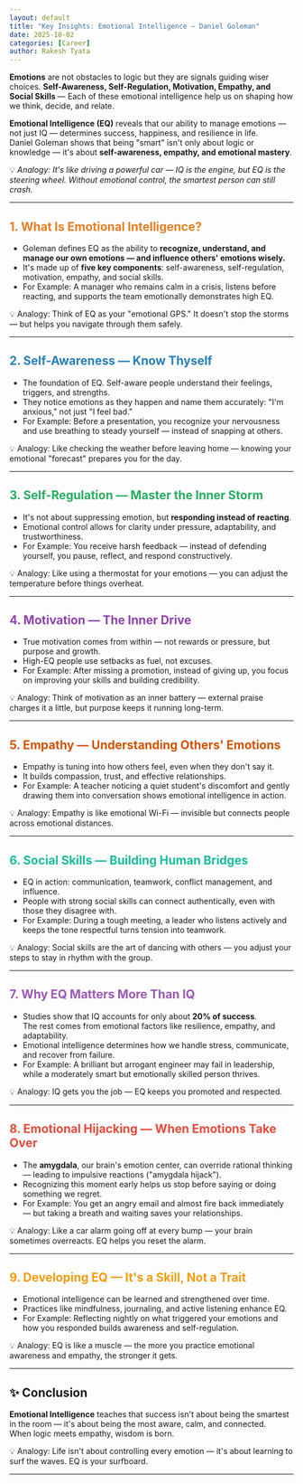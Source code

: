 ```yaml
---
layout: default
title: "Key Insights: Emotional Intelligence — Daniel Goleman"
date: 2025-10-02
categories: [Career]
author: Rakesh Tyata
---
```


**Emotions** are not obstacles to logic but they are signals guiding wiser choices. **Self-Awareness, Self-Regulation, Motivation, Empathy, and Social Skills** — Each of these emotional intelligence help us on shaping how we think, decide, and relate.

**Emotional Intelligence (EQ)** reveals that our ability to manage emotions — not just IQ — determines success, happiness, and resilience in life.  
Daniel Goleman shows that being "smart" isn't only about logic or knowledge — it's about **self-awareness, empathy, and emotional mastery**.

💡 _Analogy: It's like driving a powerful car — IQ is the engine, but EQ is the steering wheel. Without emotional control, the smartest person can still crash._

---

## <span style="color:#E67E22">1. What Is Emotional Intelligence?</span>

- Goleman defines EQ as the ability to **recognize, understand, and manage our own emotions — and influence others' emotions wisely.**
- It's made up of **five key components**: self-awareness, self-regulation, motivation, empathy, and social skills.
- For Example: A manager who remains calm in a crisis, listens before reacting, and supports the team emotionally demonstrates high EQ.

💡 Analogy: Think of EQ as your "emotional GPS." It doesn't stop the storms — but helps you navigate through them safely.

---

## <span style="color:#2980B9">2. Self-Awareness — Know Thyself</span>

- The foundation of EQ. Self-aware people understand their feelings, triggers, and strengths.
- They notice emotions as they happen and name them accurately: "I'm anxious," not just "I feel bad."
- For Example: Before a presentation, you recognize your nervousness and use breathing to steady yourself — instead of snapping at others.

💡 Analogy: Like checking the weather before leaving home — knowing your emotional "forecast" prepares you for the day.

---

## <span style="color:#27AE60">3. Self-Regulation — Master the Inner Storm</span>

- It's not about suppressing emotion, but **responding instead of reacting**.
- Emotional control allows for clarity under pressure, adaptability, and trustworthiness.
- For Example: You receive harsh feedback — instead of defending yourself, you pause, reflect, and respond constructively.

💡 Analogy: Like using a thermostat for your emotions — you can adjust the temperature before things overheat.

---

## <span style="color:#8E44AD">4. Motivation — The Inner Drive</span>

- True motivation comes from within — not rewards or pressure, but purpose and growth.
- High-EQ people use setbacks as fuel, not excuses.
- For Example: After missing a promotion, instead of giving up, you focus on improving your skills and building credibility.

💡 Analogy: Think of motivation as an inner battery — external praise charges it a little, but purpose keeps it running long-term.

---

## <span style="color:#D35400">5. Empathy — Understanding Others' Emotions</span>

- Empathy is tuning into how others feel, even when they don't say it.
- It builds compassion, trust, and effective relationships.
- For Example: A teacher noticing a quiet student's discomfort and gently drawing them into conversation shows emotional intelligence in action.

💡 Analogy: Empathy is like emotional Wi-Fi — invisible but connects people across emotional distances.

---

## <span style="color:#1ABC9C">6. Social Skills — Building Human Bridges</span>

- EQ in action: communication, teamwork, conflict management, and influence.
- People with strong social skills can connect authentically, even with those they disagree with.
- For Example: During a tough meeting, a leader who listens actively and keeps the tone respectful turns tension into teamwork.

💡 Analogy: Social skills are the art of dancing with others — you adjust your steps to stay in rhythm with the group.

---

## <span style="color:#9B59B6">7. Why EQ Matters More Than IQ</span>

- Studies show that IQ accounts for only about **20% of success**.  
  The rest comes from emotional factors like resilience, empathy, and adaptability.
- Emotional intelligence determines how we handle stress, communicate, and recover from failure.
- For Example: A brilliant but arrogant engineer may fail in leadership, while a moderately smart but emotionally skilled person thrives.

💡 Analogy: IQ gets you the job — EQ keeps you promoted and respected.

---

## <span style="color:#E74C3C">8. Emotional Hijacking — When Emotions Take Over</span>

- The **amygdala**, our brain's emotion center, can override rational thinking — leading to impulsive reactions ("amygdala hijack").
- Recognizing this moment early helps us stop before saying or doing something we regret.
- For Example: You get an angry email and almost fire back immediately — but taking a breath and waiting saves your relationships.

💡 Analogy: Like a car alarm going off at every bump — your brain sometimes overreacts. EQ helps you reset the alarm.

---

## <span style="color:#F39C12">9. Developing EQ — It's a Skill, Not a Trait</span>

- Emotional intelligence can be learned and strengthened over time.
- Practices like mindfulness, journaling, and active listening enhance EQ.
- For Example: Reflecting nightly on what triggered your emotions and how you responded builds awareness and self-regulation.

💡 Analogy: EQ is like a muscle — the more you practice emotional awareness and empathy, the stronger it gets.

---

## ✨ **Conclusion**

**Emotional Intelligence** teaches that success isn't about being the smartest in the room — it's about being the most aware, calm, and connected.  
When logic meets empathy, wisdom is born.

💡 Analogy: Life isn't about controlling every emotion — it's about learning to surf the waves. EQ is your surfboard.

---
